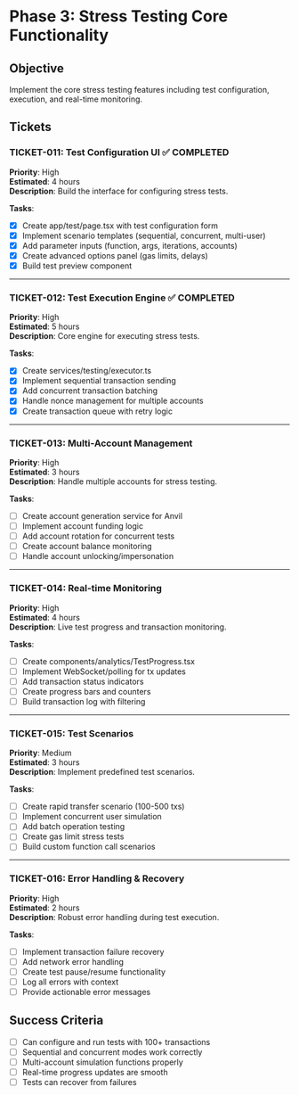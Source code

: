 # Phase 3: Stress Testing Core Functionality

## Objective
Implement the core stress testing features including test configuration, execution, and real-time monitoring.

## Tickets

### TICKET-011: Test Configuration UI ✅ COMPLETED
**Priority**: High  
**Estimated**: 4 hours  
**Description**: Build the interface for configuring stress tests.

**Tasks**:
- [x] Create app/test/page.tsx with test configuration form
- [x] Implement scenario templates (sequential, concurrent, multi-user)
- [x] Add parameter inputs (function, args, iterations, accounts)
- [x] Create advanced options panel (gas limits, delays)
- [x] Build test preview component

---

### TICKET-012: Test Execution Engine ✅ COMPLETED
**Priority**: High  
**Estimated**: 5 hours  
**Description**: Core engine for executing stress tests.

**Tasks**:
- [x] Create services/testing/executor.ts
- [x] Implement sequential transaction sending
- [x] Add concurrent transaction batching
- [x] Handle nonce management for multiple accounts
- [x] Create transaction queue with retry logic

---

### TICKET-013: Multi-Account Management
**Priority**: High  
**Estimated**: 3 hours  
**Description**: Handle multiple accounts for stress testing.

**Tasks**:
- [ ] Create account generation service for Anvil
- [ ] Implement account funding logic
- [ ] Add account rotation for concurrent tests
- [ ] Create account balance monitoring
- [ ] Handle account unlocking/impersonation

---

### TICKET-014: Real-time Monitoring
**Priority**: High  
**Estimated**: 4 hours  
**Description**: Live test progress and transaction monitoring.

**Tasks**:
- [ ] Create components/analytics/TestProgress.tsx
- [ ] Implement WebSocket/polling for tx updates
- [ ] Add transaction status indicators
- [ ] Create progress bars and counters
- [ ] Build transaction log with filtering

---

### TICKET-015: Test Scenarios
**Priority**: Medium  
**Estimated**: 3 hours  
**Description**: Implement predefined test scenarios.

**Tasks**:
- [ ] Create rapid transfer scenario (100-500 txs)
- [ ] Implement concurrent user simulation
- [ ] Add batch operation testing
- [ ] Create gas limit stress tests
- [ ] Build custom function call scenarios

---

### TICKET-016: Error Handling & Recovery
**Priority**: High  
**Estimated**: 2 hours  
**Description**: Robust error handling during test execution.

**Tasks**:
- [ ] Implement transaction failure recovery
- [ ] Add network error handling
- [ ] Create test pause/resume functionality
- [ ] Log all errors with context
- [ ] Provide actionable error messages

## Success Criteria
- [ ] Can configure and run tests with 100+ transactions
- [ ] Sequential and concurrent modes work correctly
- [ ] Multi-account simulation functions properly
- [ ] Real-time progress updates are smooth
- [ ] Tests can recover from failures